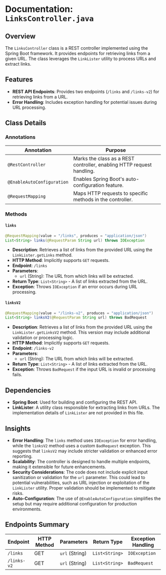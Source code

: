 # Documentation: `LinksController.java`

## Overview
The `LinksController` class is a REST controller implemented using the Spring Boot framework. It provides endpoints for retrieving links from a given URL. The class leverages the `LinkLister` utility to process URLs and extract links. 

## Features
- **REST API Endpoints**: Provides two endpoints (`/links` and `/links-v2`) for retrieving links from a URL.
- **Error Handling**: Includes exception handling for potential issues during URL processing.

## Class Details

### Annotations
| Annotation              | Purpose                                                                 |
|-------------------------|-------------------------------------------------------------------------|
| `@RestController`       | Marks the class as a REST controller, enabling HTTP request handling.  |
| `@EnableAutoConfiguration` | Enables Spring Boot's auto-configuration feature.                     |
| `@RequestMapping`       | Maps HTTP requests to specific methods in the controller.              |

### Methods

#### `links`
```java
@RequestMapping(value = "/links", produces = "application/json")
List<String> links(@RequestParam String url) throws IOException
```
- **Description**: Retrieves a list of links from the provided URL using the `LinkLister.getLinks` method.
- **HTTP Method**: Implicitly supports `GET` requests.
- **Endpoint**: `/links`
- **Parameters**:
  - `url` (String): The URL from which links will be extracted.
- **Return Type**: `List<String>` - A list of links extracted from the URL.
- **Exception**: Throws `IOException` if an error occurs during URL processing.

#### `linksV2`
```java
@RequestMapping(value = "/links-v2", produces = "application/json")
List<String> linksV2(@RequestParam String url) throws BadRequest
```
- **Description**: Retrieves a list of links from the provided URL using the `LinkLister.getLinksV2` method. This version may include additional validation or processing logic.
- **HTTP Method**: Implicitly supports `GET` requests.
- **Endpoint**: `/links-v2`
- **Parameters**:
  - `url` (String): The URL from which links will be extracted.
- **Return Type**: `List<String>` - A list of links extracted from the URL.
- **Exception**: Throws `BadRequest` if the input URL is invalid or processing fails.

## Dependencies
- **Spring Boot**: Used for building and configuring the REST API.
- **LinkLister**: A utility class responsible for extracting links from URLs. The implementation details of `LinkLister` are not provided in this file.

## Insights
- **Error Handling**: The `links` method uses `IOException` for error handling, while the `linksV2` method uses a custom `BadRequest` exception. This suggests that `linksV2` may include stricter validation or enhanced error reporting.
- **Scalability**: The controller is designed to handle multiple endpoints, making it extensible for future enhancements.
- **Security Considerations**: The code does not include explicit input sanitization or validation for the `url` parameter. This could lead to potential vulnerabilities, such as URL injection or exploitation of the `LinkLister` utility. Proper validation should be implemented to mitigate risks.
- **Auto-Configuration**: The use of `@EnableAutoConfiguration` simplifies the setup but may require additional configuration for production environments.

## Endpoints Summary
| Endpoint     | HTTP Method | Parameters       | Return Type   | Exception Handling |
|--------------|-------------|------------------|---------------|--------------------|
| `/links`     | GET         | `url` (String)   | `List<String>` | `IOException`      |
| `/links-v2`  | GET         | `url` (String)   | `List<String>` | `BadRequest`       |
